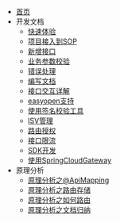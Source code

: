 * [首页](/?t=1555378655647)
* 开发文档
  * [快速体验](files/10010_快速体验.md?t=1555378655648)
  * [项目接入到SOP](files/10011_项目接入到SOP.md?t=1555378655697)
  * [新增接口](files/10020_新增接口.md?t=1555378655697)
  * [业务参数校验](files/10030_业务参数校验.md?t=1555378655697)
  * [错误处理](files/10040_错误处理.md?t=1555378655697)
  * [编写文档](files/10041_编写文档.md?t=1555378655698)
  * [接口交互详解](files/10050_接口交互详解.md?t=1555378655698)
  * [easyopen支持](files/10070_easyopen支持.md?t=1555378655698)
  * [使用签名校验工具](files/10080_使用签名校验工具.md?t=1555378655698)
  * [ISV管理](files/10085_ISV管理.md?t=1555378655698)
  * [路由授权](files/10090_路由授权.md?t=1555378655699)
  * [接口限流](files/10092_接口限流.md?t=1555378655699)
  * [SDK开发](files/10095_SDK开发.md?t=1555378655699)
  * [使用SpringCloudGateway](files/10096_使用SpringCloudGateway.md?t=1555378655699)
* 原理分析
  * [原理分析之@ApiMapping](files/90010_原理分析之@ApiMapping.md?t=1555378655699)
  * [原理分析之路由存储](files/90011_原理分析之路由存储.md?t=1555378655699)
  * [原理分析之如何路由](files/90012_原理分析之如何路由.md?t=1555378655700)
  * [原理分析之文档归纳](files/90013_原理分析之文档归纳.md?t=1555378655700)
